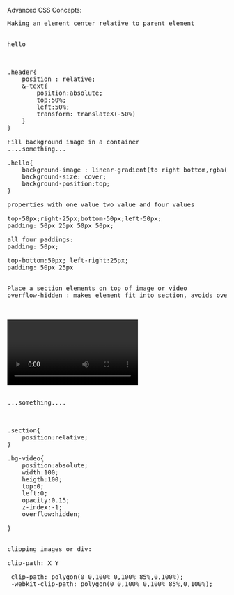 Advanced CSS Concepts:
<pre>
Making an element center relative to parent element

<div class="header">
<div class="header-text">hello</div>
</div>

.header{
    position : relative;
    &-text{
        position:absolute;
        top:50%;
        left:50%;
        transform: translateX(-50%)
    }
}

Fill background image in a container
<div class="hello">....something...</div>
.hello{
    background-image : linear-gradient(to right bottom,rgba(red,0.8),rgba(green,0.8)),url('../img.png');
    background-size: cover;
    background-position:top;
}

properties with one value two value and four values

top-50px;right-25px;bottom-50px;left-50px;
padding: 50px 25px 50px 50px;

all four paddings:
padding: 50px; 

top-bottom:50px; left-right:25px;
padding: 50px 25px


Place a section elements on top of image or video
overflow-hidden : makes element fit into section, avoids overflow outside of section


<div class="section">
<div class="bg-video"><video class="bg-video-content" autoplay loop></video></div>
<div class="row">
...something....
</div>
</div>

.section{
    position:relative;
}

.bg-video{
    position:absolute;
    width:100;
    heigth:100;
    top:0;
    left:0;
    opacity:0.15;
    z-index:-1;
    overflow:hidden;

}


clipping images or div:

clip-path: X Y

 clip-path: polygon(0 0,100% 0,100% 85%,0,100%);
 -webkit-clip-path: polygon(0 0,100% 0,100% 85%,0,100%);

</pre>